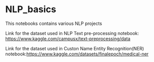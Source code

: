# NLP_basics
This notebooks contains various NLP projects

Link for the dataset used in NLP Text pre-processing notebook: https://www.kaggle.com/campusx/text-preprocessing/data

Link for the dataset used in Custon Name Entity Recognition(NER) notebook:https://www.kaggle.com/datasets/finalepoch/medical-ner
